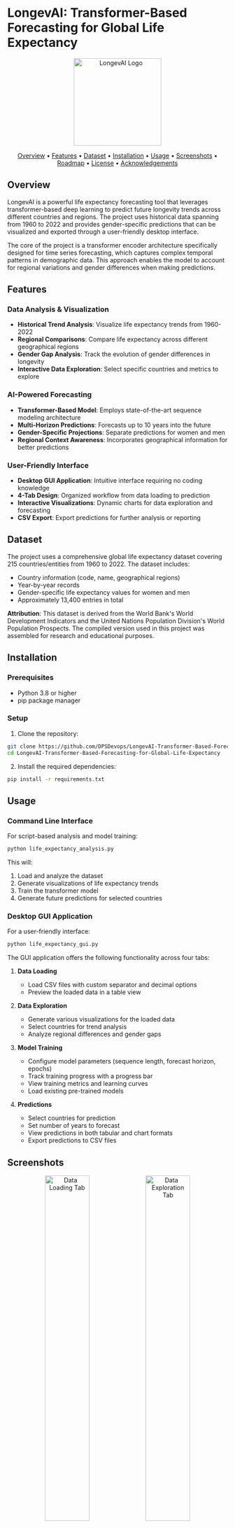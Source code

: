 # LongevAI: Transformer-Based Forecasting for Global Life Expectancy

<p align="center">
  <img src="images/logo_placeholder.png" alt="LongevAI Logo" width="200"/>
</p>

<p align="center">
  <a href="#overview">Overview</a> •
  <a href="#features">Features</a> •
  <a href="#dataset">Dataset</a> •
  <a href="#installation">Installation</a> •
  <a href="#usage">Usage</a> •
  <a href="#screenshots">Screenshots</a> •
  <a href="#roadmap">Roadmap</a> •
  <a href="#license">License</a> •
  <a href="#acknowledgements">Acknowledgements</a>
</p>

## Overview

LongevAI is a powerful life expectancy forecasting tool that leverages transformer-based deep learning to predict future longevity trends across different countries and regions. The project uses historical data spanning from 1960 to 2022 and provides gender-specific predictions that can be visualized and exported through a user-friendly desktop interface.

The core of the project is a transformer encoder architecture specifically designed for time series forecasting, which captures complex temporal patterns in demographic data. This approach enables the model to account for regional variations and gender differences when making predictions.

## Features

### Data Analysis & Visualization
- **Historical Trend Analysis**: Visualize life expectancy trends from 1960-2022
- **Regional Comparisons**: Compare life expectancy across different geographical regions
- **Gender Gap Analysis**: Track the evolution of gender differences in longevity
- **Interactive Data Exploration**: Select specific countries and metrics to explore

### AI-Powered Forecasting
- **Transformer-Based Model**: Employs state-of-the-art sequence modeling architecture
- **Multi-Horizon Predictions**: Forecasts up to 10 years into the future
- **Gender-Specific Projections**: Separate predictions for women and men
- **Regional Context Awareness**: Incorporates geographical information for better predictions

### User-Friendly Interface
- **Desktop GUI Application**: Intuitive interface requiring no coding knowledge
- **4-Tab Design**: Organized workflow from data loading to prediction
- **Interactive Visualizations**: Dynamic charts for data exploration and forecasting
- **CSV Export**: Export predictions for further analysis or reporting

## Dataset

The project uses a comprehensive global life expectancy dataset covering 215 countries/entities from 1960 to 2022. The dataset includes:

- Country information (code, name, geographical regions)
- Year-by-year records
- Gender-specific life expectancy values for women and men
- Approximately 13,400 entries in total

**Attribution**: This dataset is derived from the World Bank's World Development Indicators and the United Nations Population Division's World Population Prospects. The compiled version used in this project was assembled for research and educational purposes.

## Installation

### Prerequisites
- Python 3.8 or higher
- pip package manager

### Setup

1. Clone the repository:
```bash
git clone https://github.com/DPSDevops/LongevAI-Transformer-Based-Forecasting-for-Global-Life-Expectancy.git
cd LongevAI-Transformer-Based-Forecasting-for-Global-Life-Expectancy
```

2. Install the required dependencies:
```bash
pip install -r requirements.txt
```

## Usage

### Command Line Interface

For script-based analysis and model training:

```bash
python life_expectancy_analysis.py
```

This will:
1. Load and analyze the dataset
2. Generate visualizations of life expectancy trends
3. Train the transformer model
4. Generate future predictions for selected countries

### Desktop GUI Application

For a user-friendly interface:

```bash
python life_expectancy_gui.py
```

The GUI application offers the following functionality across four tabs:

1. **Data Loading**
   - Load CSV files with custom separator and decimal options
   - Preview the loaded data in a table view

2. **Data Exploration**
   - Generate various visualizations for the loaded data
   - Select countries for trend analysis
   - Analyze regional differences and gender gaps

3. **Model Training**
   - Configure model parameters (sequence length, forecast horizon, epochs)
   - Track training progress with a progress bar
   - View training metrics and learning curves
   - Load existing pre-trained models

4. **Predictions**
   - Select countries for prediction
   - Set number of years to forecast
   - View predictions in both tabular and chart formats
   - Export predictions to CSV files

## Screenshots

<p align="center">
  <img src="images/data_loading_tab.png" alt="Data Loading Tab" width="45%"/>
  <img src="images/data_exploration_tab.png" alt="Data Exploration Tab" width="45%"/>
</p>
<p align="center">
  <img src="images/model_training_tab.png" alt="Model Training Tab" width="45%"/>
  <img src="images/predictions_tab.png" alt="Predictions Tab" width="45%"/>
</p>

## Model Architecture

The forecasting model uses a transformer encoder architecture:

1. **Input Processing**: Historical life expectancy data is processed along with geographical features
2. **Embedding Layer**: Projects input features into a latent space
3. **Transformer Encoder**: Multi-head self-attention layers capture temporal dependencies
4. **Output Layer**: Generates predictions for the specified forecast horizon

The model is trained using mean squared error (MSE) loss and the Adam optimizer, achieving strong predictive performance, especially for countries with stable demographic trends.

## Prediction Methodology

The model predicts future life expectancy by:
1. Using the most recent 10 years of data for a given country
2. Applying the transformer model to capture temporal patterns
3. Forecasting life expectancy values for both women and men for the next 5 years (default) or more
4. Leveraging regional and sub-regional information through one-hot encoding

## Sample Results

Example predictions for the United States (2023-2027):

| Year | Women | Men  |
|------|-------|------|
| 2023 | 80.68 | 75.42|
| 2024 | 80.27 | 75.04|
| 2025 | 80.52 | 75.25|
| 2026 | 80.65 | 75.47|
| 2027 | 80.90 | 75.56|

## Roadmap

Future development plans include:

- **Additional Demographic Factors**: Incorporate economic, healthcare, and social indicators
- **Uncertainty Quantification**: Add confidence intervals to predictions
- **Web Application**: Develop a web-based version for broader accessibility
- **Multi-Demographic Forecasting**: Extend to other demographic indicators like fertility and mortality
- **Integration with External Data Sources**: API connections to live demographic data sources
- **Improved Visualizations**: Enhanced charts and geographic heat maps

## License

This project is licensed under the MIT License - see the [LICENSE](LICENSE) file for details.

## Acknowledgements

- World Bank and United Nations Population Division for the underlying demographic data
- PyTorch team for the deep learning framework
- NumPy, Pandas, and Matplotlib developers for data science tools
- Python community for continued support and innovation

## Author

Developed by Tolstoy Justin ([GitHub](https://github.com/DPSDevops))

If you use this project for academic research or publications, please cite:

```
Justin, T. (2023). LongevAI: Transformer-Based Forecasting for Global Life Expectancy. 
GitHub: https://github.com/DPSDevops/LongevAI-Transformer-Based-Forecasting-for-Global-Life-Expectancy
```

---

<p align="center">
  <i>LongevAI - Understanding our future through data-driven demographic forecasting</i>
</p> 